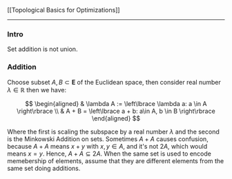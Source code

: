 [[Topological Basics for Optimizations]]


---
### **Intro**
Set addition is not union. 


### **Addition**

Choose subset $A, B \subset \mathbf{E}$ of the Euclidean space, then consider real number $\lambda \in \mathbb{R}$ then we have: 

$$
\begin{aligned}
    & \lambda A := \left\lbrace
        \lambda a: a \in A
    \right\rbrace
	\\
    & 
    A + B = \left\lbrace
        a + b: a\in A, b \in B 
    \right\rbrace
\end{aligned}
$$

Where the first is scaling the subspace by a real number $\lambda$ and the second is the Minkowski Addition on sets. Sometimes $A + A$ causes confusion, because $A + A$ means $x + y$ with $x, y \in A$, and it's not $2A$, which would means $x = y$. Hence, $A + A\subseteq 2A$. When the same set is used to encode memebership of elements, assume that they are different elements from the same set doing additions. 

